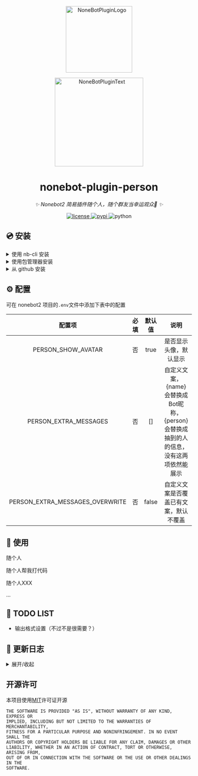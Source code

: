 <div align="center">
  <a href="https://v2.nonebot.dev/store"><img src="https://github.com/A-kirami/nonebot-plugin-template/blob/resources/nbp_logo.png" width="180" height="180" alt="NoneBotPluginLogo"></a>
  <br>
  <p><img src="https://github.com/A-kirami/nonebot-plugin-template/blob/resources/NoneBotPlugin.svg" width="240" alt="NoneBotPluginText"></p>
</div>

<div align="center">

# nonebot-plugin-person

_✨ Nonebot2 简易插件随个人，随个群友当幸运观众🤪 ✨_


<a href="./LICENSE">
    <img src="https://img.shields.io/github/license/jcjrobert/nonebot-plugin-person.svg" alt="license">
</a>
<a href="https://pypi.python.org/pypi/nonebot-plugin-person">
    <img src="https://img.shields.io/pypi/v/nonebot-plugin-person.svg" alt="pypi">
</a>
<img src="https://img.shields.io/badge/python-3.8+-blue.svg" alt="python">

</div>

## 💿 安装

<details>
<summary>使用 nb-cli 安装</summary>
在 nonebot2 项目的根目录下打开命令行, 输入以下指令即可安装

    nb plugin install nonebot-plugin-person

</details>

<details>
<summary>使用包管理器安装</summary>
在 nonebot2 项目的插件目录下, 打开命令行, 根据你使用的包管理器, 输入相应的安装命令

<details>
<summary>pip</summary>

    pip install nonebot-plugin-person
</details>
<details>
<summary>pdm</summary>

    pdm add nonebot-plugin-person
</details>
<details>
<summary>poetry</summary>

    poetry add nonebot-plugin-person
</details>
<details>
<summary>conda</summary>

    conda install nonebot-plugin-person
</details>

打开 nonebot2 项目的 `bot.py` 文件, 在其中写入

    nonebot.load_plugin('nonebot_plugin_person')

</details>

<details>
<summary>从 github 安装</summary>
在 nonebot2 项目的插件目录下, 打开命令行, 输入以下命令克隆此储存库

    git clone https://github.com/jcjrobert/nonebot-plugin-person.git

打开 nonebot2 项目的 `bot.py` 文件, 在其中写入

    nonebot.load_plugin('src.plugins.nonebot_plugin_person')

</details>

## ⚙️ 配置

可在 nonebot2 项目的`.env`文件中添加下表中的配置

| 配置项 | 必填 | 默认值 | 说明 |
|:-----:|:----:|:----:|:----:|
| PERSON_SHOW_AVATAR | 否 | true | 是否显示头像，默认显示 |
| PERSON_EXTRA_MESSAGES | 否 | [] | 自定义文案，{name}会替换成Bot昵称，{person}会替换成抽到的人的信息，没有这两项依然能展示 |
| PERSON_EXTRA_MESSAGES_OVERWRITE | 否 | false | 自定义文案是否覆盖已有文案，默认不覆盖 |

## 🎉 使用

随个人

随个人帮我打代码

随个人XXX

...

## 📝 TODO LIST

- 输出格式设置（不过不是很需要？）

## 📝 更新日志

<details>
<summary>展开/收起</summary>

### 0.0.2

- 支持头像显示
- 支持自定义文案，同时支持是否覆盖原文案

### 0.0.1

- 插件初次发布

</details>

## 开源许可

本项目使用[MIT](./LICENSE)许可证开源

    THE SOFTWARE IS PROVIDED "AS IS", WITHOUT WARRANTY OF ANY KIND, EXPRESS OR
    IMPLIED, INCLUDING BUT NOT LIMITED TO THE WARRANTIES OF MERCHANTABILITY,
    FITNESS FOR A PARTICULAR PURPOSE AND NONINFRINGEMENT. IN NO EVENT SHALL THE
    AUTHORS OR COPYRIGHT HOLDERS BE LIABLE FOR ANY CLAIM, DAMAGES OR OTHER
    LIABILITY, WHETHER IN AN ACTION OF CONTRACT, TORT OR OTHERWISE, ARISING FROM,
    OUT OF OR IN CONNECTION WITH THE SOFTWARE OR THE USE OR OTHER DEALINGS IN THE
    SOFTWARE.
